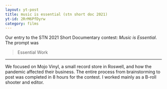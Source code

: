 ```yaml
---
layout: yt-post
title: music is essential (stn short doc 2021)
yt-id: 2RrM6PfDyrw
category: films
---
```

Our entry to the STN 2021 Short Documentary contest: *Music is Essential*. The prompt was 

> Essential Work

<hr>

We focused on Mojo Vinyl, a small record store in Roswell, and how the pandemic affected their business. The entire process from brainstorming to post was completed in 8 hours for the contest. I worked mainly as a B-roll shooter and editor.